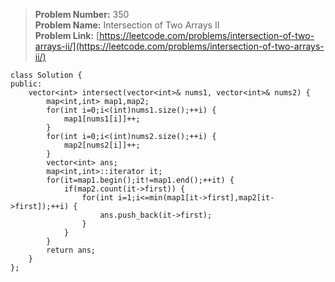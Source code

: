 > **Problem Number:** 350 <br>
> **Problem Name:** Intersection of Two Arrays II <br>
> **Problem Link:** [https://leetcode.com/problems/intersection-of-two-arrays-ii/](https://leetcode.com/problems/intersection-of-two-arrays-ii/) <br>

    class Solution {
    public:
        vector<int> intersect(vector<int>& nums1, vector<int>& nums2) {
            map<int,int> map1,map2;
            for(int i=0;i<(int)nums1.size();++i) {
                map1[nums1[i]]++;
            }
            for(int i=0;i<(int)nums2.size();++i) {
                map2[nums2[i]]++;
            }
            vector<int> ans;
            map<int,int>::iterator it;
            for(it=map1.begin();it!=map1.end();++it) {
                if(map2.count(it->first)) {
                    for(int i=1;i<=min(map1[it->first],map2[it->first]);++i) {
                        ans.push_back(it->first);
                    }
                }
            }
            return ans;
        }
    };